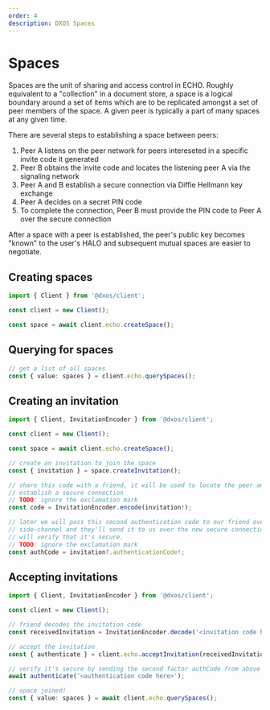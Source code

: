 ```yaml
---
order: 4
description: DXOS Spaces
---
```


# Spaces

Spaces are the unit of sharing and access control in ECHO. Roughly equivalent to a "collection" in a document store, a space is a logical boundary around a set of items which are to be replicated amongst a set of peer members of the space. A given peer is typically a part of many spaces at any given time.

There are several steps to establishing a space between peers:

1.  Peer A listens on the peer network for peers intereseted in a specific invite code it generated
2.  Peer B obtains the invite code and locates the listening peer A via the signaling network
3.  Peer A and B establish a secure connection via Diffie Hellmann key exchange
4.  Peer A decides on a secret PIN code
5.  To complete the connection, Peer B must provide the PIN code to Peer A over the secure connection

After a space with a peer is established, the peer's public key becomes "known" to the user's HALO and subsequent mutual spaces are easier to negotiate.

## Creating spaces

```ts file=./snippets/create-space.ts#L5-
import { Client } from '@dxos/client';

const client = new Client();

const space = await client.echo.createSpace();
```

## Querying for spaces

```ts file=./snippets/query-spaces.ts#L9-
// get a list of all spaces
const { value: spaces } = client.echo.querySpaces();
```

## Creating an invitation

```ts file=./snippets/invite-to-space.ts#L5-
import { Client, InvitationEncoder } from '@dxos/client';

const client = new Client();

const space = await client.echo.createSpace();

// create an invitation to join the space
const { invitation } = space.createInvitation();

// share this code with a friend, it will be used to locate the peer and
// establish a secure connection
// TODO: ignore the exclamation mark
const code = InvitationEncoder.encode(invitation!);

// later we will pass this second authentication code to our friend over a
// side-channel and they'll send it to us over the new secure connection which
// will verify that it's secure.
// TODO: ignore the exclamation mark
const authCode = invitation?.authenticationCode!;
```

## Accepting invitations

```ts file=./snippets/join-space.ts#L5-
import { Client, InvitationEncoder } from '@dxos/client';

const client = new Client();

// friend decodes the invitation code
const receivedInvitation = InvitationEncoder.decode('<invitation code here>');

// accept the invitation
const { authenticate } = client.echo.acceptInvitation(receivedInvitation);

// verify it's secure by sending the second factor authCode from above
await authenticate('<authentication code here>');

// space joined!
const { value: spaces } = await client.echo.querySpaces();
```
